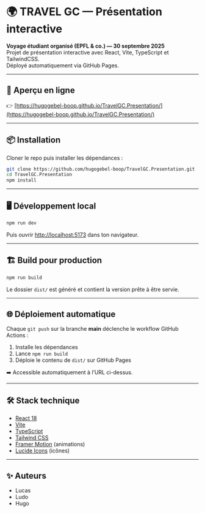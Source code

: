 # 🌍 TRAVEL GC — Présentation interactive

**Voyage étudiant organisé (EPFL & co.) — 30 septembre 2025**  
Projet de présentation interactive avec React, Vite, TypeScript et TailwindCSS.  
Déployé automatiquement via GitHub Pages.

---

## 🚀 Aperçu en ligne
👉 [https://hugogebel-boop.github.io/TravelGC.Presentation/](https://hugogebel-boop.github.io/TravelGC.Presentation/)

---

## 📦 Installation

Cloner le repo puis installer les dépendances :

```bash
git clone https://github.com/hugogebel-boop/TravelGC.Presentation.git
cd TravelGC.Presentation
npm install
```

---

## 🖥️ Développement local

```bash
npm run dev
```

Puis ouvrir [http://localhost:5173](http://localhost:5173) dans ton navigateur.

---

## 🏗️ Build pour production

```bash
npm run build
```

Le dossier `dist/` est généré et contient la version prête à être servie.

---

## 🌐 Déploiement automatique

Chaque `git push` sur la branche **main** déclenche le workflow GitHub Actions :

1. Installe les dépendances  
2. Lance `npm run build`  
3. Déploie le contenu de `dist/` sur GitHub Pages  

➡️ Accessible automatiquement à l’URL ci-dessus.

---

## 🛠️ Stack technique
- [React 18](https://react.dev/)
- [Vite](https://vitejs.dev/)
- [TypeScript](https://www.typescriptlang.org/)
- [Tailwind CSS](https://tailwindcss.com/)
- [Framer Motion](https://www.framer.com/motion/) (animations)
- [Lucide Icons](https://lucide.dev/) (icônes)

---

## ✨ Auteurs
- Lucas  
- Ludo  
- Hugo

